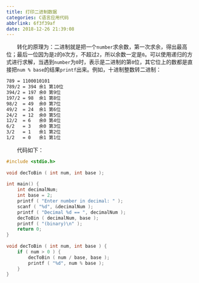 ```yaml
---
title: 打印二进制数据
categories: C语言应用代码
abbrlink: 6f3f39af
date: 2018-12-26 21:39:08
---
```

&emsp;&emsp;转化的原理为：二进制就是把一个`number`求余数，第一次求余，得出最高位；最后一位因为是`2`的`0`次方，不超过`2`，所以余数一定是`0`。可以使用递归的方式进行求解，当遇到`number`为`0`时，表示是二进制的第`0`位，其它位上的数都是直接把`num % base`的结果`printf`出来。例如，十进制整数转二进制：<!--more-->

``` bash
789 = 1100010101
789/2 = 394 余1 第10位
394/2 = 197 余0 第9位
197/2 = 98  余1 第8位
98/2  = 49  余0 第7位
49/2  = 24  余1 第6位
24/2  = 12  余0 第5位
12/2  = 6   余0 第4位
6/2   = 3   余0 第3位
3/2   = 1   余1 第2位
1/2   = 0   余1 第1位
```

&emsp;&emsp;代码如下：

``` cpp
#include <stdio.h>
​
void decToBin ( int num, int base );
​
int main() {
    int decimalNum;
    int base = 2;
    printf ( "Enter number in decimal: " );
    scanf ( "%d", &decimalNum );
    printf ( "Decimal %d == ", decimalNum );
    decToBin ( decimalNum, base );
    printf ( "(binary)\n" );
    return 0;
}
​
void decToBin ( int num, int base ) {
    if ( num > 0 ) {
        decToBin ( num / base, base );
        printf ( "%d", num % base );
    }
}
```